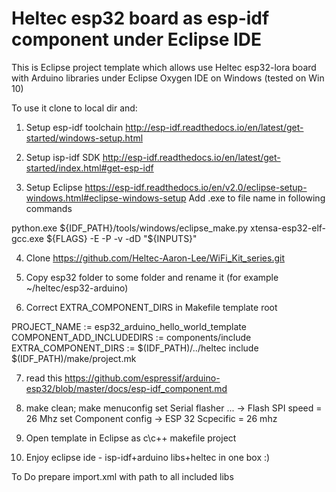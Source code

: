 # Heltec esp32 board as esp-idf component under Eclipse IDE
This is Eclipse project template which allows use Heltec esp32-lora board with Arduino libraries under
Eclipse Oxygen IDE on Windows (tested on Win 10)

To use it clone to local dir and:

1. Setup esp-idf toolchain
http://esp-idf.readthedocs.io/en/latest/get-started/windows-setup.html

2. Setup isp-idf SDK
http://esp-idf.readthedocs.io/en/latest/get-started/index.html#get-esp-idf

3. Setup Eclipse
https://esp-idf.readthedocs.io/en/v2.0/eclipse-setup-windows.html#eclipse-windows-setup
Add .exe to file name in following commands

python.exe ${IDF_PATH}/tools/windows/eclipse_make.py
xtensa-esp32-elf-gcc.exe ${FLAGS} -E -P -v -dD "${INPUTS}"

4. Clone  https://github.com/Heltec-Aaron-Lee/WiFi_Kit_series.git 

5. Copy esp32 folder to some folder and rename it (for example ~/heltec/esp32-arduino)

6. Correct EXTRA_COMPONENT_DIRS in Makefile template root

PROJECT_NAME := esp32_arduino_hello_world_template
COMPONENT_ADD_INCLUDEDIRS := components/include
EXTRA_COMPONENT_DIRS := $(IDF_PATH)/../heltec
include $(IDF_PATH)/make/project.mk

7. read this https://github.com/espressif/arduino-esp32/blob/master/docs/esp-idf_component.md

8. make clean; make menuconfig
  set Serial flasher ... -> Flash SPI speed = 26 Mhz
  set Component config -> ESP 32 Scpecific = 26 mhz
  
7. Open template in Eclipse as c\c++ makefile project

8. Enjoy eclipse ide - isp-idf+arduino libs+heltec in one box :)


To Do
  prepare import.xml with path to all included libs 


